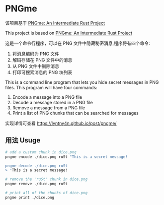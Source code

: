 # PNGme

该项目基于 [PNGme: An Intermediate Rust Project](https://picklenerd.github.io/pngme_book/introduction.html) 

This project is based on [PNGme: An Intermediate Rust Project](https://picklenerd.github.io/pngme_book/introduction.html)

这是一个命令行程序，可以在 PNG 文件中隐藏秘密消息,程序将有四个命令:

1. 
   将消息编码为 PNG 文件
2. 
   解码存储在 PNG 文件中的消息
3. 
   从 PNG 文件中删除消息
4. 
   打印可搜索消息的 PNG 块列表

This is a command line program that lets you hide secret messages in PNG files. This program will have four commands:

1. Encode a message into a PNG file
2. Decode a message stored in a PNG file
3. Remove a message from a PNG file
4. Print a list of PNG chunks that can be searched for messages

实现详情可查看 https://lyntny4n.github.io/post/pngme/

## 用法 Usuge

```bash
# add a custom chunk in dice.png
pngme encode ./dice.png ruSt "This is a secret message!

pngme decode ./dice.png ruSt
> "This is a secret message!

# remove the 'ruSt' chunk in dice.png
pngme remove ./dice.png ruSt

# print all of the chunks of dice.png
pngme print ./dice.png
```

